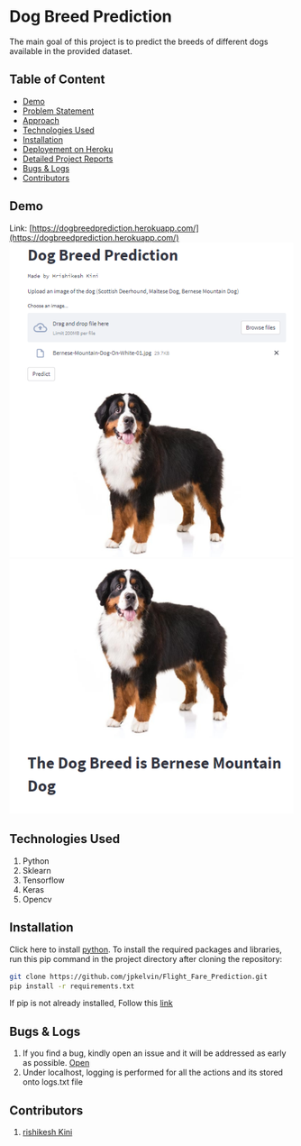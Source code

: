 # Dog Breed Prediction
The main goal of this project is to predict the breeds of different dogs available in the provided dataset.

## Table of Content
  * [Demo](#demo)
  * [Problem Statement](#problem-statement)
  * [Approach](#approach)
  * [Technologies Used](#technologies-used)
  * [Installation](#installation)
  * [Deployement on Heroku](#deployement-on-heroku)
  * [Detailed Project Reports](#detailed-project-reports)
  * [Bugs & Logs](#bugs--logs)
  * [Contributors](#contributors)

## Demo
Link: [https://dogbreedprediction.herokuapp.com/](https://dogbreedprediction.herokuapp.com/)
![Screenshot](Capture.PNG)
![Screenshot](Capture2.PNG)


## Technologies Used
 
   1. Python 
   2. Sklearn
   3. Tensorflow
   4. Keras
   5. Opencv

## Installation
Click here to install [python](https://www.python.org/downloads/). To install the required packages and libraries, run this pip command in the project directory after cloning the repository:
```bash
git clone https://github.com/jpkelvin/Flight_Fare_Prediction.git
pip install -r requirements.txt
```
If pip is not already installed, Follow this [link](https://pip.pypa.io/en/stable/installation/)


## Bugs & Logs

1. If you find a bug, kindly open an issue and it will be addressed as early as possible. [Open](https://github.com/jpkelvin/Flight_Fare_Prediction/issues)
2. Under localhost, logging is performed for all the actions and its stored onto logs.txt file

## Contributors
1. [rishikesh Kini](https://github.com/hrishikeshkini)
